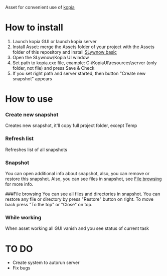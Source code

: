Asset for convenient use of [kopia](https://github.com/kopia/kopia "kopia")

# **How to install**
1. Launch kopia GUI or launch kopia server
2. Install Asset: merge the Assets folder of your project with the Assets folder of this repository and install [SLywnow basic](https://github.com/SLywnow/slywnow_basic)
3. Open the SLywnow/Kopia UI window
4. Set path to kopia.exe file, example: C:\KopiaUI\resources\server (only folder, not file) and press Save & Check
5. If you set right path and server started, then button "Create new snapshot" appears


# **How to use**
### **Create new snapshot**
Creates new snapshot, it'll copy full project folder, except Temp

### **Refresh list**
Refreshes list of all snapshots

### **Snapshot**
You can open additional info about snapshot, also, you can remove or restore this snapshot. Also, you can see files in snapshot, see [File browsing](https://github.com/SLywnow/Kopia-for-Unity/blob/main/README.md#File_browsing "@File browsing") for more info.

###File browsing
You can see all files and directories in snapshot. You can restore any file or directory by press "Restore" button on right. To move back press "To the top" or "Close" on top.

### **While working**
When asset working all GUI vanish  and you see status of current task


# **TO DO**
- Create system to autorun server
- Fix bugs
